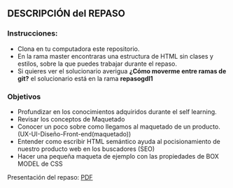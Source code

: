 ## DESCRIPCIÓN del REPASO

### Instrucciones: 
* Clona en tu computadora este repositorio.
* En la rama master encontraras una estructura de HTML sin clases y estilos, sobre la que puedes trabajar durante el repaso.
* Si quieres ver el solucionario averigua **¿Cómo moverme entre ramas de git?** el solucionario está en la rama **repasogdl1** 
### Objetivos

* Profundizar en los conocimientos adquiridos durante el self learning. 
* Revisar los conceptos de Maquetado
* Conocer un poco sobre como llegamos al maquetado de un producto. (UX-UI-Diseño-Front-end(maquetado))
* Entender como escribir HTML semántico ayuda al pocisionamiento de nuestro producto web en los buscadores (SEO)
* Hacer una pequeña maqueta de ejemplo con las propiedades de BOX MODEL de CSS

Presentación del repaso:
[PDF](https://drive.google.com/open?id=1dtiwUxHpVbMk3_4hoelQon1eDwMBdsR-)
